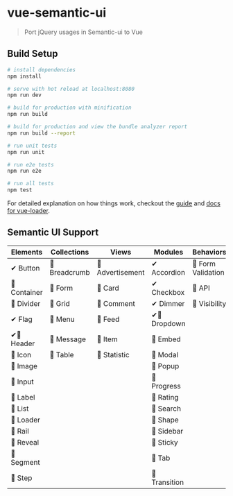 # vue-semantic-ui

> Port jQuery usages in Semantic-ui to Vue

## Build Setup

``` bash
# install dependencies
npm install

# serve with hot reload at localhost:8080
npm run dev

# build for production with minification
npm run build

# build for production and view the bundle analyzer report
npm run build --report

# run unit tests
npm run unit

# run e2e tests
npm run e2e

# run all tests
npm test
```

For detailed explanation on how things work, checkout the [guide](http://vuejs-templates.github.io/webpack/) and [docs for vue-loader](http://vuejs.github.io/vue-loader).

## Semantic UI Support

|    Elements     |   Collections   |      Views      |     Modules     |     Behaviors      |
|-----------------|-----------------|-----------------|-----------------|--------------------|
| ✔ Button        | 🚧 Breadcrumb    | 🚧 Advertisement | ✔ Accordion     | 🚧 Form Validation  |
| 🚧 Container     | 🚧 Form          | 🚧 Card          | ✔ Checkbox      | 🤞 API              |
| 🚧 Divider       | 🚧 Grid          | 🚧 Comment       | ✔ Dimmer        | 🚧 Visibility       |
| ✔ Flag          | 🚧 Menu          | 🚧 Feed          | ✔🚧 Dropdown      |                    |
| ✔🚧 Header        | 🚧 Message       | 🚧 Item          | 🚧 Embed         |                    |
| 🚧 Icon          | 🚧 Table         | 🚧 Statistic     | 🚧 Modal         |                    |
| 🚧 Image         |                 |                 | 🚧 Popup         |                    |
| 🚧 Input         |                 |                 | 🚧 Progress      |                    |
| 🚧 Label         |                 |                 | 🚧 Rating        |                    |
| 🚧 List          |                 |                 | 🚧 Search        |                    |
| 🚧 Loader        |                 |                 | 🚧 Shape         |                    |
| 🚧 Rail          |                 |                 | 🚧 Sidebar       |                    |
| 🚧 Reveal        |                 |                 | 🚧 Sticky        |                    |
| 🚧 Segment       |                 |                 | 🚧 Tab           |                    |
| 🚧 Step          |                 |                 | 🚧 Transition    |                    |
